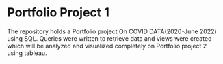 # Portfolio Project 1

The repository holds a Portfolio project
On COVID DATA(2020-June 2022) using SQL.
Queries were written to retrieve data and views were created which will be analyzed and visualized completely
on Portfolio project 2 using tableau. 

